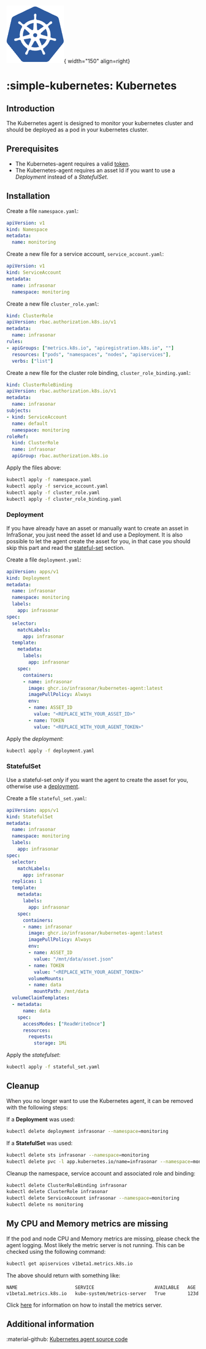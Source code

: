 ![Kubernetes](../../images/agent_kubernetes.png){ width="150" align=right}

# :simple-kubernetes: Kubernetes

## Introduction

The Kubernetes agent is designed to monitor your kubernetes cluster and should be deployed as a pod in your kubernetes cluster.


## Prerequisites

* The Kubernetes-agent requires a valid [token](../../api/authentication.md).
* The Kubernetes-agent requires an asset Id if you want to use a _Deployment_ instead of a _StatefulSet_.

## Installation

Create a file `namespace.yaml`:

```yaml
apiVersion: v1
kind: Namespace
metadata:
  name: monitoring
```

Create a new file for a service account, `service_account.yaml`:

```yaml
apiVersion: v1
kind: ServiceAccount
metadata:
  name: infrasonar
  namespace: monitoring
```

Create a new file `cluster_role.yaml`:

```yaml
kind: ClusterRole
apiVersion: rbac.authorization.k8s.io/v1
metadata:
  name: infrasonar
rules:
- apiGroups: ["metrics.k8s.io", "apiregistration.k8s.io", ""]
  resources: ["pods", "namespaces", "nodes", "apiservices"],
  verbs: ["list"]
```

Create a new file for the cluster role binding, `cluster_role_binding.yaml`:

```yaml
kind: ClusterRoleBinding
apiVersion: rbac.authorization.k8s.io/v1
metadata:
  name: infrasonar
subjects:
- kind: ServiceAccount
  name: default
  namespace: monitoring
roleRef:
  kind: ClusterRole
  name: infrasonar
  apiGroup: rbac.authorization.k8s.io
```

Apply the files above:


```bash
kubectl apply -f namespace.yaml
kubectl apply -f service_account.yaml
kubectl apply -f cluster_role.yaml
kubectl apply -f cluster_role_binding.yaml
```

### Deployment

If you have already have an asset or manually want to create an asset in InfraSonar, you just need the asset Id and use a Deployment.
It is also possible to let the agent create the asset for you, in that case you should skip this part and read the [stateful-set](#statefulset) section.

Create a file `deployment.yaml`:

```yaml
apiVersion: apps/v1
kind: Deployment
metadata:
  name: infrasonar
  namespace: monitoring
  labels:
    app: infrasonar
spec:
  selector:
    matchLabels:
      app: infrasonar
  template:
    metadata:
      labels:
        app: infrasonar
    spec:
      containers:
      - name: infrasonar
        image: ghcr.io/infrasonar/kubernetes-agent:latest
        imagePullPolicy: Always
        env:
        - name: ASSET_ID
          value: "<REPLACE_WITH_YOUR_ASSET_ID>"
        - name: TOKEN
          value: "<REPLACE_WITH_YOUR_AGENT_TOKEN>"
```

Apply the _deployment_:

```bash
kubectl apply -f deployment.yaml
```

### StatefulSet

Use a stateful-set _only_ if you want the agent to create the asset for you, otherwise use a [deployment](#deployment).

Create a file `stateful_set.yaml`:

```yaml
apiVersion: apps/v1
kind: StatefulSet
metadata:
  name: infrasonar
  namespace: monitoring
  labels:
    app: infrasonar
spec:
  selector:
    matchLabels:
      app: infrasonar
  replicas: 1
  template:
    metadata:
      labels:
        app: infrasonar
    spec:
      containers:
      - name: infrasonar
        image: ghcr.io/infrasonar/kubernetes-agent:latest
        imagePullPolicy: Always
        env:
        - name: ASSET_ID
          value: "/mnt/data/asset.json"
        - name: TOKEN
          value: "<REPLACE_WITH_YOUR_AGENT_TOKEN>"
        volumeMounts:
        - name: data
          mountPath: /mnt/data
  volumeClaimTemplates:
  - metadata:
      name: data
    spec:
      accessModes: ["ReadWriteOnce"]
      resources:
        requests:
          storage: 1Mi
```

Apply the _statefulset_:

```bash
kubectl apply -f stateful_set.yaml
```


## Cleanup

When you no longer want to use the Kubernetes agent, it can be removed with the following steps:

If a **Deployment** was used:

```bash
kubectl delete deployment infrasonar --namespace=monitoring
```

If a **StatefulSet** was used:

```bash
kubectl delete sts infrasonar --namespace=monitoring
kubectl delete pvc -l app.kubernetes.io/name=infrasonar --namespace=monitoring
```

Cleanup the namespace, service account and associated role and binding:

```bash
kubectl delete ClusterRoleBinding infrasonar
kubectl delete ClusterRole infrasonar
kubectl delete ServiceAccount infrasonar --namespace=monitoring
kubectl delete ns monitoring
```

## My CPU and Memory metrics are missing

If the pod and node CPU and Memory metrics are missing, please check the agent logging.
Most likely the metric server is not running. This can be checked using the following command:

```bash
kubectl get apiservices v1beta1.metrics.k8s.io
```

The above should return with something like:
```
NAME                     SERVICE                      AVAILABLE   AGE
v1beta1.metrics.k8s.io   kube-system/metrics-server   True        123d
```

Click [here](https://github.com/kubernetes-sigs/metrics-server) for information on how to install the metrics server.

## Additional information

:material-github: [Kubernetes agent source code](https://github.com/infrasonar/kubernetes-agent)
